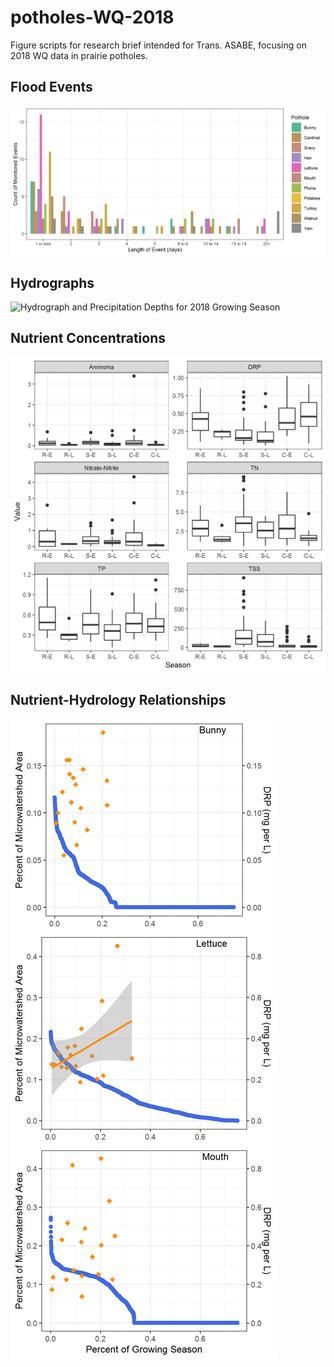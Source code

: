 # potholes-WQ-2018
 Figure scripts for research brief intended for Trans. ASABE, focusing on 2018 WQ data in prairie potholes.

## Flood Events
![Flood Event Lengths for 2018 Growing Season](https://github.com/bnahkala/potholes-WQ-2018/blob/master/02_events.png)

## Hydrographs
![Hydrograph and Precipitation Depths for 2018 Growing Season]()

## Nutrient Concentrations
![Observed Nutrient Concentrations in 2018 Growing Season](https://github.com/bnahkala/potholes-WQ-2018/blob/master/05_NutrientBoxplots.png)

## Nutrient-Hydrology Relationships

![Quasi-Load Duration Curves for Flow and P Concentration](https://github.com/bnahkala/potholes-WQ-2018/blob/master/04_LoadDuration.png)
